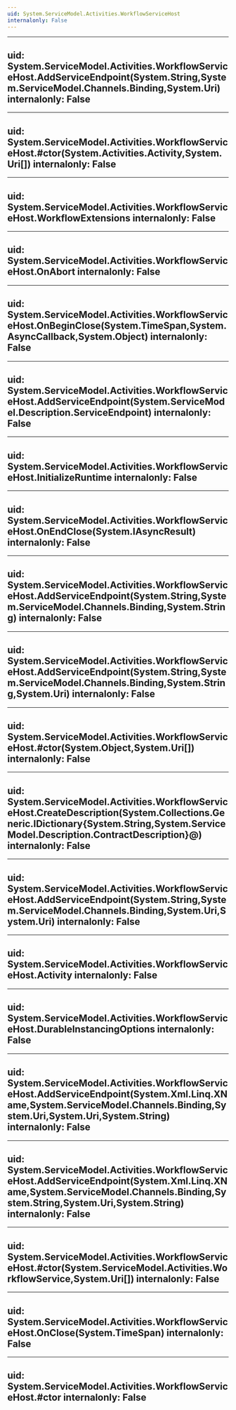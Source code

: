 ```yaml
---
uid: System.ServiceModel.Activities.WorkflowServiceHost
internalonly: False
---
```


---
uid: System.ServiceModel.Activities.WorkflowServiceHost.AddServiceEndpoint(System.String,System.ServiceModel.Channels.Binding,System.Uri)
internalonly: False
---

---
uid: System.ServiceModel.Activities.WorkflowServiceHost.#ctor(System.Activities.Activity,System.Uri[])
internalonly: False
---

---
uid: System.ServiceModel.Activities.WorkflowServiceHost.WorkflowExtensions
internalonly: False
---

---
uid: System.ServiceModel.Activities.WorkflowServiceHost.OnAbort
internalonly: False
---

---
uid: System.ServiceModel.Activities.WorkflowServiceHost.OnBeginClose(System.TimeSpan,System.AsyncCallback,System.Object)
internalonly: False
---

---
uid: System.ServiceModel.Activities.WorkflowServiceHost.AddServiceEndpoint(System.ServiceModel.Description.ServiceEndpoint)
internalonly: False
---

---
uid: System.ServiceModel.Activities.WorkflowServiceHost.InitializeRuntime
internalonly: False
---

---
uid: System.ServiceModel.Activities.WorkflowServiceHost.OnEndClose(System.IAsyncResult)
internalonly: False
---

---
uid: System.ServiceModel.Activities.WorkflowServiceHost.AddServiceEndpoint(System.String,System.ServiceModel.Channels.Binding,System.String)
internalonly: False
---

---
uid: System.ServiceModel.Activities.WorkflowServiceHost.AddServiceEndpoint(System.String,System.ServiceModel.Channels.Binding,System.String,System.Uri)
internalonly: False
---

---
uid: System.ServiceModel.Activities.WorkflowServiceHost.#ctor(System.Object,System.Uri[])
internalonly: False
---

---
uid: System.ServiceModel.Activities.WorkflowServiceHost.CreateDescription(System.Collections.Generic.IDictionary{System.String,System.ServiceModel.Description.ContractDescription}@)
internalonly: False
---

---
uid: System.ServiceModel.Activities.WorkflowServiceHost.AddServiceEndpoint(System.String,System.ServiceModel.Channels.Binding,System.Uri,System.Uri)
internalonly: False
---

---
uid: System.ServiceModel.Activities.WorkflowServiceHost.Activity
internalonly: False
---

---
uid: System.ServiceModel.Activities.WorkflowServiceHost.DurableInstancingOptions
internalonly: False
---

---
uid: System.ServiceModel.Activities.WorkflowServiceHost.AddServiceEndpoint(System.Xml.Linq.XName,System.ServiceModel.Channels.Binding,System.Uri,System.Uri,System.String)
internalonly: False
---

---
uid: System.ServiceModel.Activities.WorkflowServiceHost.AddServiceEndpoint(System.Xml.Linq.XName,System.ServiceModel.Channels.Binding,System.String,System.Uri,System.String)
internalonly: False
---

---
uid: System.ServiceModel.Activities.WorkflowServiceHost.#ctor(System.ServiceModel.Activities.WorkflowService,System.Uri[])
internalonly: False
---

---
uid: System.ServiceModel.Activities.WorkflowServiceHost.OnClose(System.TimeSpan)
internalonly: False
---

---
uid: System.ServiceModel.Activities.WorkflowServiceHost.#ctor
internalonly: False
---
